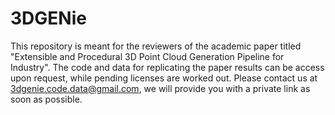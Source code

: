# 3DGENie
This repository is meant for the reviewers of the academic paper titled "Extensible and Procedural 3D Point Cloud Generation Pipeline for Industry". The code and data for replicating the paper results can be access upon request, while pending licenses are worked out. Please contact us at 3dgenie.code.data@gmail.com, we will provide you with a private link as soon as possible.